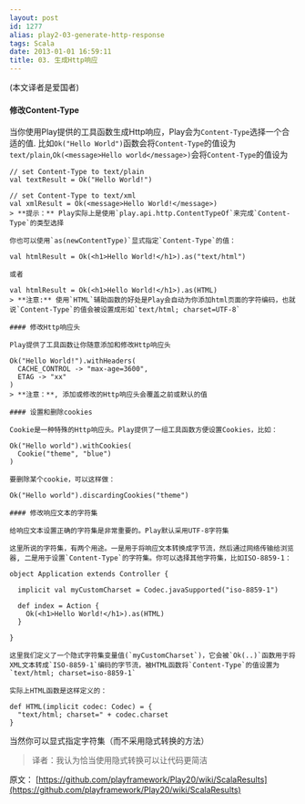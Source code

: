 ```yaml
---
layout: post
id: 1277
alias: play2-03-generate-http-response
tags: Scala
date: 2013-01-01 16:59:11
title: 03. 生成Http响应
---
```


(本文译者是爱国者)

#### 修改Content-Type

当你使用Play提供的工具函数生成Http响应，Play会为`Content-Type`选择一个合适的值. 比如`Ok("Hello World")`函数会将`Content-Type`的值设为`text/plain`,`Ok(<message>Hello world</message>)`会将`Content-Type`的值设为

    // set Content-Type to text/plain
    val textResult = Ok("Hello World!")

    // set Content-Type to text/xml
    val xmlResult = Ok(<message>Hello World!</message>)
    > **提示：** Play实际上是使用`play.api.http.ContentTypeOf`来完成`Content-Type`的类型选择

    你也可以使用`as(newContentType)`显式指定`Content-Type`的值：

    val htmlResult = Ok(<h1>Hello World!</h1>).as("text/html")

    或者

    val htmlResult = Ok(<h1>Hello World!</h1>).as(HTML)
    > **注意:** 使用`HTML`辅助函数的好处是Play会自动为你添加html页面的字符编码，也就说`Content-Type`的值会被设置成形如`text/html; charset=UTF-8`

    #### 修改Http响应头

    Play提供了工具函数让你随意添加和修改Http响应头

    Ok("Hello World!").withHeaders(
      CACHE_CONTROL -> "max-age=3600", 
      ETAG -> "xx"
    )
    > **注意：**, 添加或修改的Http响应头会覆盖之前或默认的值

    #### 设置和删除cookies

    Cookie是一种特殊的Http响应头。Play提供了一组工具函数方便设置Cookies，比如：

    Ok("Hello world").withCookies(
      Cookie("theme", "blue")
    )

    要删除某个cookie，可以这样做：

    Ok("Hello world").discardingCookies("theme")

    #### 修改响应文本的字符集

    给响应文本设置正确的字符集是非常重要的。Play默认采用UTF-8字符集

    这里所说的字符集，有两个用途。一是用于将响应文本转换成字节流，然后通过网络传输给浏览器, 二是用于设置`Content-Type`的字符集。你可以选择其他字符集，比如ISO-8859-1：

    object Application extends Controller {

      implicit val myCustomCharset = Codec.javaSupported("iso-8859-1")

      def index = Action {
        Ok(<h1>Hello World!</h1>).as(HTML)
      }

    }

    这里我们定义了一个隐式字符集变量值(`myCustomCharset`)，它会被`Ok(..)`函数用于将XML文本转成`ISO-8859-1`编码的字节流，被HTML函数将`Content-Type`的值设置为`text/html; charset=iso-8859-1`

    实际上HTML函数是这样定义的：

    def HTML(implicit codec: Codec) = {
      "text/html; charset=" + codec.charset
    }

当然你可以显式指定字符集（而不采用隐式转换的方法）

> 译者：我认为恰当使用隐式转换可以让代码更简洁

原文： [https://github.com/playframework/Play20/wiki/ScalaResults](https://github.com/playframework/Play20/wiki/ScalaResults)

